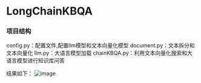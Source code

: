 # LongChainKBQA

### 项目结构
config.py：配置文件,配置llm模型和文本向量化模型
document.py：文本拆分和文本向量化
llm.py：大语言模型加载
chainKBQA.py：利用文本向量化搜索和大语言模型进行知识库问答


结果如下：
![image](https://user-images.githubusercontent.com/28627216/237062931-561b18f9-8887-43f0-a6f0-e79e84dcbd7f.png)
